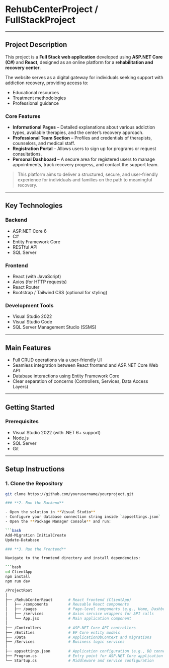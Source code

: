 # **RehubCenterProject / FullStackProject**

---

## **Project Description**

This project is a **Full Stack web application** developed using **ASP.NET Core (C#)** and **React**, designed as an online platform for a **rehabilitation and recovery center**.

The website serves as a digital gateway for individuals seeking support with addiction recovery, providing access to:

- Educational resources  
- Treatment methodologies  
- Professional guidance  

### **Core Features**

- **Informational Pages** – Detailed explanations about various addiction types, available therapies, and the center’s recovery approach.  
- **Professional Team Section** – Profiles and credentials of therapists, counselors, and medical staff.  
- **Registration Portal** – Allows users to sign up for programs or request consultations.  
- **Personal Dashboard** – A secure area for registered users to manage appointments, track recovery progress, and contact the support team.

> This platform aims to deliver a structured, secure, and user-friendly experience for individuals and families on the path to meaningful recovery.

---

## **Key Technologies**

### **Backend**

- ASP.NET Core 6  
- C#  
- Entity Framework Core  
- RESTful API  
- SQL Server  

### **Frontend**

- React (with JavaScript)  
- Axios (for HTTP requests)  
- React Router  
- Bootstrap / Tailwind CSS (optional for styling)  

### **Development Tools**

- Visual Studio 2022  
- Visual Studio Code  
- SQL Server Management Studio (SSMS)  

---

## **Main Features**

- Full CRUD operations via a user-friendly UI  
- Seamless integration between React frontend and ASP.NET Core Web API  
- Database interactions using Entity Framework Core  
- Clear separation of concerns (Controllers, Services, Data Access Layers)  

---

## **Getting Started**

### **Prerequisites**

- Visual Studio 2022 (with .NET 6+ support)  
- Node.js  
- SQL Server  
- Git  

---

## **Setup Instructions**

### **1. Clone the Repository**

```bash
git clone https://github.com/yourusername/yourproject.git

### **2. Run the Backend**

- Open the solution in **Visual Studio**  
- Configure your database connection string inside `appsettings.json`  
- Open the **Package Manager Console** and run:

```bash
Add-Migration InitialCreate
Update-Database

### **3. Run the Frontend**

Navigate to the frontend directory and install dependencies:

```bash
cd ClientApp
npm install
npm run dev

/ProjectRoot
│
├── /RehubCenterReact       # React frontend (ClientApp)
│   ├── /components         # Reusable React components
│   ├── /pages              # Page-level components (e.g., Home, Dashboard, Register)
│   ├── /services           # Axios service wrappers for API calls
│   └── App.jsx             # Main application component
│
├── /Controllers            # ASP.NET Core API controllers
├── /Entities               # EF Core entity models
├── /Data                   # ApplicationDbContext and migrations
├── /Services               # Business logic services
│
├── appsettings.json        # Application configuration (e.g., DB connection string)
├── Program.cs              # Entry point for ASP.NET Core application
└── Startup.cs              # Middleware and service configuration


